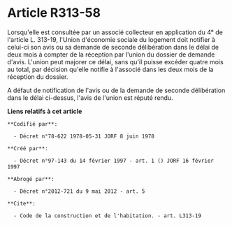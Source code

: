 # Article R313-58

Lorsqu'elle est consultée par un associé collecteur en application du 4° de l'article L. 313-19, l'Union d'économie sociale
du logement doit notifier à celui-ci son avis ou sa demande de seconde délibération dans le délai de deux mois à compter de
la réception par l'union du dossier de demande d'avis. L'union peut majorer ce délai, sans qu'il puisse excéder quatre mois
au total, par décision qu'elle notifie à l'associé dans les deux mois de la réception du dossier.

A défaut de notification de l'avis ou de la demande de seconde délibération dans le délai ci-dessus, l'avis de l'union est
réputé rendu.

**Liens relatifs à cet article**

	**Codifié par**:

	  - Décret n°78-622 1978-05-31 JORF 8 juin 1978

	**Créé par**:

	  - Décret n°97-143 du 14 février 1997 - art. 1 () JORF 16 février 1997

	**Abrogé par**:

	  - Décret n°2012-721 du 9 mai 2012 - art. 5

	**Cite**:

	  - Code de la construction et de l'habitation. - art. L313-19
